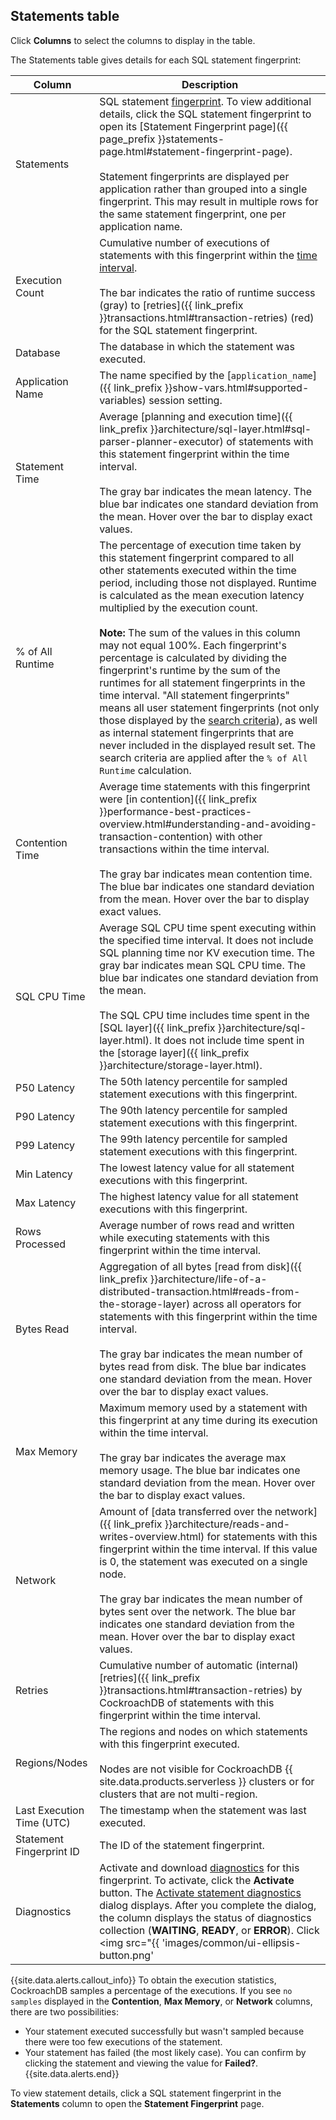 ## Statements table

Click **Columns** to select the columns to display in the table.

The Statements table gives details for each SQL statement fingerprint:

Column | Description
-----|------------
Statements | SQL statement [fingerprint](#sql-statement-fingerprints). To view additional details, click the SQL statement fingerprint to open its [Statement Fingerprint page]({{ page_prefix }}statements-page.html#statement-fingerprint-page).<br><br>Statement fingerprints are displayed per application rather than grouped into a single fingerprint. This may result in multiple rows for the same statement fingerprint, one per application name.
Execution Count | Cumulative number of executions of statements with this fingerprint within the [time interval](#time-interval). <br><br>The bar indicates the ratio of runtime success (gray) to [retries]({{ link_prefix }}transactions.html#transaction-retries) (red) for the SQL statement fingerprint.
Database | The database in which the statement was executed.
Application Name | The name specified by the [`application_name`]({{ link_prefix }}show-vars.html#supported-variables) session setting.
Statement Time | Average [planning and execution time]({{ link_prefix }}architecture/sql-layer.html#sql-parser-planner-executor) of statements with this statement fingerprint within the time interval. <br><br>The gray bar indicates the mean latency. The blue bar indicates one standard deviation from the mean. Hover over the bar to display exact values.
<a id="percent-of-all-runtime"></a>% of All Runtime | The percentage of execution time taken by this statement fingerprint compared to all other statements executed within the time period, including those not displayed. Runtime is calculated as the mean execution latency multiplied by the execution count.<br><br><b>Note:</b> The sum of the values in this column may not equal 100%. Each fingerprint's percentage is calculated by dividing the fingerprint's runtime by the sum of the runtimes for all statement fingerprints in the time interval. "All statement fingerprints" means all user statement fingerprints (not only those displayed by the [search criteria](#search-criteria)), as well as internal statement fingerprints that are never included in the displayed result set. The search criteria are applied after the `% of All Runtime` calculation.
Contention Time | Average time statements with this fingerprint were [in contention]({{ link_prefix }}performance-best-practices-overview.html#understanding-and-avoiding-transaction-contention) with other transactions within the time interval.<br><br>The gray bar indicates mean contention time. The blue bar indicates one standard deviation from the mean. Hover over the bar to display exact values.
SQL CPU Time | Average SQL CPU time spent executing within the specified time interval. It does not include SQL planning time nor KV execution time. The gray bar indicates mean SQL CPU time. The blue bar indicates one standard deviation from the mean. <br><br>The SQL CPU time includes time spent in the [SQL layer]({{ link_prefix }}architecture/sql-layer.html). It does not include time spent in the [storage layer]({{ link_prefix }}architecture/storage-layer.html).
P50 Latency | The 50th latency percentile for sampled statement executions with this fingerprint.
P90 Latency | The 90th latency percentile for sampled statement executions with this fingerprint.
P99 Latency | The 99th latency percentile for sampled statement executions with this fingerprint.
Min Latency | The lowest latency value for all statement executions with this fingerprint.
Max Latency | The highest latency value for all statement executions with this fingerprint.
Rows Processed | Average number of rows read and written while executing statements with this fingerprint within the time interval.
Bytes Read | Aggregation of all bytes [read from disk]({{ link_prefix }}architecture/life-of-a-distributed-transaction.html#reads-from-the-storage-layer) across all operators for statements with this fingerprint within the time interval. <br><br>The gray bar indicates the mean number of bytes read from disk. The blue bar indicates one standard deviation from the mean. Hover over the bar to display exact values.
Max Memory | Maximum memory used by a statement with this fingerprint at any time during its execution within the time interval. <br><br>The gray bar indicates the average max memory usage. The blue bar indicates one standard deviation from the mean. Hover over the bar to display exact values.
Network | Amount of [data transferred over the network]({{ link_prefix }}architecture/reads-and-writes-overview.html) for statements with this fingerprint within the time interval. If this value is 0, the statement was executed on a single node. <br><br>The gray bar indicates the mean number of bytes sent over the network. The blue bar indicates one standard deviation from the mean. Hover over the bar to display exact values.
Retries | Cumulative number of automatic (internal) [retries]({{ link_prefix }}transactions.html#transaction-retries) by CockroachDB of statements with this fingerprint within the time interval.
Regions/Nodes | The regions and nodes on which statements with this fingerprint executed. <br><br>Nodes are not visible for CockroachDB {{ site.data.products.serverless }} clusters or for clusters that are not multi-region.
Last Execution Time (UTC)| The timestamp when the statement was last executed.
Statement Fingerprint ID | The ID of the statement fingerprint.
Diagnostics | Activate and download [diagnostics](#diagnostics) for this fingerprint. To activate, click the **Activate** button. The [Activate statement diagnostics](#activate-diagnostics-collection-and-download-bundles) dialog displays. After you complete the dialog, the column displays the status of diagnostics collection (**WAITING**, **READY**, or **ERROR**). Click <img src="{{ 'images/common/ui-ellipsis-button.png' | relative_url }}" alt="Vertical ellipsis" /> and select a bundle to download or select **Cancel request** to cancel diagnostics bundle collection. <br><br>Statements are periodically cleared from the Statements page based on the start time. To access the full history of diagnostics for the fingerprint, see the [Diagnostics](#diagnostics) tab of the Statement Details page. <br><br>Diagnostics is not visible for CockroachDB {{ site.data.products.serverless }} clusters.

{{site.data.alerts.callout_info}}
To obtain the execution statistics, CockroachDB samples a percentage of the executions. If you see `no samples` displayed in the **Contention**, **Max Memory**, or **Network** columns, there are two possibilities:
- Your statement executed successfully but wasn't sampled because there were too few executions of the statement.
- Your statement has failed (the most likely case). You can confirm by clicking the statement and viewing the value for **Failed?**.
{{site.data.alerts.end}}

To view statement details, click a SQL statement fingerprint in the **Statements** column to open the **Statement Fingerprint** page.
